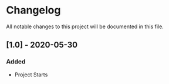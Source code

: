 # Changelog

All notable changes to this project will be documented in this file.

## [1.0] - 2020-05-30
### Added
- Project Starts
